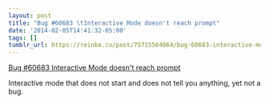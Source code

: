 ```yaml
---
layout: post
title: "Bug #60683 \tInteractive Mode doesn't reach prompt"
date: '2014-02-05T14:41:32-05:00'
tags: []
tumblr_url: https://reinke.co/post/75715564064/bug-60683-interactive-mode-doesnt-reach-prompt
---
```

[Bug #60683 Interactive Mode doesn't reach prompt](https://bugs.php.net/bug.php?id=60683)  

Interactive mode that does not start and does not tell you anything, yet not a bug.

